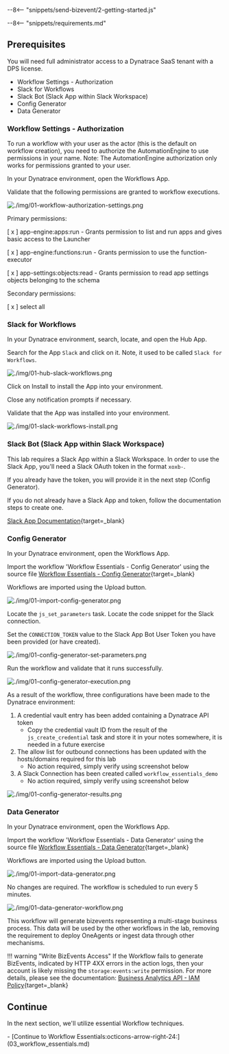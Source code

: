 --8<-- "snippets/send-bizevent/2-getting-started.js"

--8<-- "snippets/requirements.md"

## Prerequisites

You will need full administrator access to a Dynatrace SaaS tenant with a DPS license.

* Workflow Settings - Authorization
* Slack for Workflows
* Slack Bot (Slack App within Slack Workspace)
* Config Generator
* Data Generator

### Workflow Settings - Authorization

To run a workflow with your user as the actor (this is the default on workflow creation), you need to authorize the AutomationEngine to use permissions in your name. Note: The AutomationEngine authorization only works for permissions granted to your user.

In your Dynatrace environment, open the Workflows App.

Validate that the following permissions are granted to workflow executions.

![./img/01-workflow-authorization-settings.png](./img/01-workflow-authorization-settings.png)

Primary permissions:

[ x ] app-engine:apps:run - Grants permission to list and run apps and gives basic access to the Launcher

[ x ] app-engine:functions:run - Grants permission to use the function-executor

[ x ] app-settings:objects:read - Grants permission to read app settings objects belonging to the schema

Secondary permissions:

[ x ] select all

### Slack for Workflows

In your Dynatrace environment, search, locate, and open the Hub App.

Search for the App `Slack` and click on it.  Note, it used to be called `Slack for Workflows`.

![./img/01-hub-slack-workflows.png](./img/01-hub-slack-workflows.png)

Click on Install to install the App into your environment.

Close any notification prompts if necessary.

Validate that the App was installed into your environment.

![./img/01-slack-workflows-install.png](./img/01-slack-workflows-install.png)

### Slack Bot (Slack App within Slack Workspace)

This lab requires a Slack App within a Slack Workspace.  In order to use the Slack App, you'll need a Slack OAuth token in the format `xoxb-`.

If you already have the token, you will provide it in the next step (Config Generator).

If you do not already have a Slack App and token, follow the documentation steps to create one.

[Slack App Documentation](https://docs.dynatrace.com/docs/analyze-explore-automate/workflows/actions/slack#slack-app){target=_blank}

### Config Generator

In your Dynatrace environment, open the Workflows App.

Import the workflow 'Workflow Essentials - Config Generator' using the source file [Workflow Essentials - Config Generator](https://github.com/dynatrace-wwse/enablement-workflow-essentials/blob/main/assets/dynatrace/workflows/dt_wftpl_workflow_essentials_config_generator.yaml){target=_blank}

Workflows are imported using the Upload button.

![./img/01-import-config-generator.png](./img/01-import-config-generator.png)

Locate the `js_set_parameters` task.  Locate the code snippet for the Slack connection.

Set the `CONNECTION_TOKEN` value to the Slack App Bot User Token you have been provided (or have created).

![./img/01-config-generator-set-parameters.png](./img/01-config-generator-set-parameters.png)

Run the workflow and validate that it runs successfully.

![./img/01-config-generator-execution.png](./img/01-config-generator-execution.png)

As a result of the workflow, three configurations have been made to the Dynatrace environment:

1. A credential vault entry has been added containing a Dynatrace API token
    * Copy the credential vault ID from the result of the `js_create_credential` task and store it in your notes somewhere, it is needed in a future exercise
2. The allow list for outbound connections has been updated with the hosts/domains required for this lab
    * No action required, simply verify using screenshot below
3. A Slack Connection has been created called `workflow_essentials_demo`
    * No action required, simply verify using screenshot below

![./img/01-config-generator-results.png](./img/01-config-generator-results.png)

### Data Generator

In your Dynatrace environment, open the Workflows App.

Import the workflow 'Workflow Essentials - Data Generator' using the source file [Workflow Essentials - Data Generator](https://github.com/dynatrace-wwse/enablement-workflow-essentials/blob/main/assets/dynatrace/workflows/dt_wftpl_workflow_essentials_data_generator.yaml){target=_blank}

Workflows are imported using the Upload button.

![./img/01-import-data-generator.png](./img/01-import-data-generator.png)

No changes are required.  The workflow is scheduled to run every 5 minutes.

![./img/01-data-generator-workflow.png](./img/01-data-generator-workflow.png)

This workflow will generate bizevents representing a multi-stage business process.  This data will be used by the other workflows in the lab, removing the requirement to deploy OneAgents or ingest data through other mechanisms.

!!! warning "Write BizEvents Access"
    If the Workflow fails to generate BizEvents, indicated by HTTP 4XX errors in the action logs, then your account is likely missing the `storage:events:write` permission.  For more details, please see the documentation: [Business Analytics API - IAM Policy](https://docs.dynatrace.com/docs/observe/business-analytics/ba-api-ingest#iam-policy){target=_blank}

## Continue

In the next section, we'll utilize essential Workflow techniques.

<div class="grid cards" markdown>
- [Continue to Workflow Essentials:octicons-arrow-right-24:](03_workflow_essentials.md)
</div>

